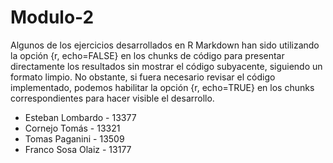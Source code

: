 # Modulo-2

Algunos de los ejercicios desarrollados en R Markdown han sido utilizando la opción {r, echo=FALSE} en los chunks de código para presentar directamente los resultados sin mostrar el código subyacente, siguiendo un formato limpio. No obstante, si fuera necesario revisar el código implementado, podemos habilitar la opción {r, echo=TRUE}
en los chunks correspondientes para hacer visible el desarrollo.

* Esteban Lombardo - 13377
* Cornejo Tomás - 13321
* Tomas Paganini - 13509
* Franco Sosa Olaiz - 13177
  
